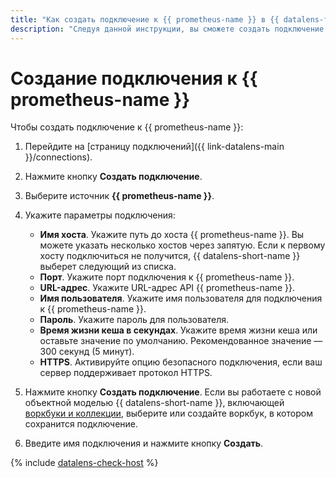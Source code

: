 ```yaml
---
title: "Как создать подключение к {{ prometheus-name }} в {{ datalens-full-name }}"
description: "Следуя данной инструкции, вы сможете создать подключение к {{ prometheus-name }}." 
---
```


# Создание подключения к {{ prometheus-name }}

Чтобы создать подключение к {{ prometheus-name }}:

1. Перейдите на [страницу подключений]({{ link-datalens-main }}/connections).
1. Нажмите кнопку **Создать подключение**.
1. Выберите источник **{{ prometheus-name }}**.
1. Укажите параметры подключения:

   * **Имя хоста**. Укажите путь до хоста {{ prometheus-name }}. Вы можете указать несколько хостов через запятую. Если к первому хосту подключиться не получится, {{ datalens-short-name }} выберет следующий из списка.
   * **Порт**. Укажите порт подключения к {{ prometheus-name }}.
   * **URL-адрес**. Укажите URL-адрес API {{ prometheus-name }}. 
   * **Имя пользователя**. Укажите имя пользователя для подключения к {{ prometheus-name }}.
   * **Пароль**. Укажите пароль для пользователя.
   * **Время жизни кеша в секундах**. Укажите время жизни кеша или оставьте значение по умолчанию. Рекомендованное значение — 300 секунд (5 минут).
   * **HTTPS**. Активируйте опцию безопасного подключения, если ваш сервер поддерживает протокол HTTPS.

1. Нажмите кнопку **Создать подключение**. Если вы работаете с новой объектной моделью {{ datalens-short-name }}, включающей [воркбуки и коллекции](../../../datalens/workbooks-collections/index.md), выберите или создайте воркбук, в котором сохранится подключение.
1. Введите имя подключения и нажмите кнопку **Создать**.

{% include [datalens-check-host](../../../_includes/datalens/operations/datalens-check-host.md) %}

